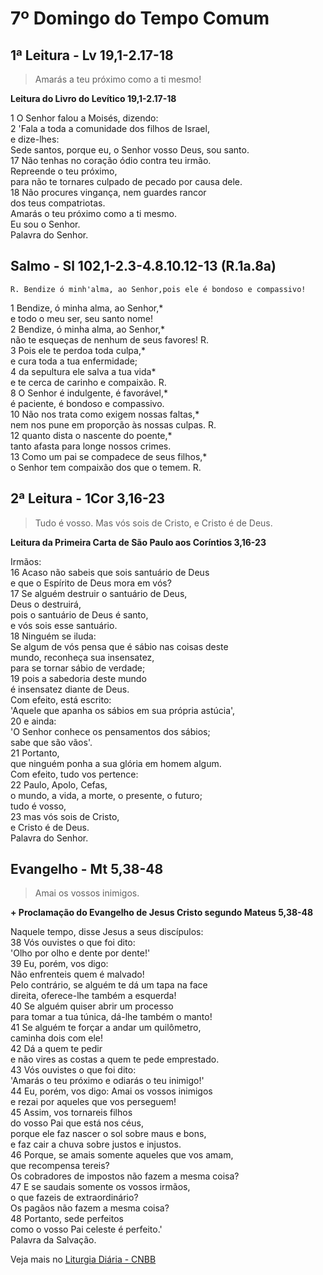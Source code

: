 # 7º Domingo do Tempo Comum

## 1ª Leitura - Lv 19,1-2.17-18

> Amarás a teu próximo como a ti mesmo!

**Leitura do Livro do Levítico 19,1-2.17-18**

1 O Senhor falou a Moisés, dizendo:    
2 'Fala a toda a comunidade dos filhos de Israel,   
 e dize-lhes:   
 Sede santos, porque eu, o Senhor vosso Deus, sou santo.    
17 Não tenhas no coração ódio contra teu irmão.   
 Repreende o teu próximo,   
 para não te tornares culpado de pecado por causa dele.    
18 Não procures vingança, nem guardes rancor   
 dos teus compatriotas.   
 Amarás o teu próximo como a ti mesmo.   
 Eu sou o Senhor.   
 Palavra do Senhor.

## Salmo - Sl 102,1-2.3-4.8.10.12-13  (R.1a.8a)

`R. Bendize ó minh'alma, ao Senhor,pois ele é bondoso e compassivo!`

1 Bendize, ó minha alma, ao Senhor,*   
 e todo o meu ser, seu santo nome!    
2 Bendize, ó minha alma, ao Senhor,*   
 não te esqueças de nenhum de seus favores! R.   
3 Pois ele te perdoa toda culpa,*   
 e cura toda a tua enfermidade;    
4 da sepultura ele salva a tua vida*   
 e te cerca de carinho e compaixão. R.   
8 O Senhor é indulgente, é favorável,*   
 é paciente, é bondoso e compassivo.    
10 Não nos trata como exigem nossas faltas,*   
 nem nos pune em proporção às nossas culpas. R.   
12 quanto dista o nascente do poente,*   
 tanto afasta para longe nossos crimes.    
13 Como um pai se compadece de seus filhos,*   
 o Senhor tem compaixão dos que o temem. R.

## 2ª Leitura - 1Cor 3,16-23

> Tudo é vosso. Mas vós sois de Cristo, e Cristo é de Deus.

**Leitura da Primeira Carta de São Paulo aos Coríntios 3,16-23**

Irmãos:    
16 Acaso não sabeis que sois santuário de Deus   
 e que o Espírito de Deus mora em vós?    
17 Se alguém destruir o santuário de Deus,   
 Deus o destruirá,   
 pois o santuário de Deus é santo,   
 e vós sois esse santuário.    
18 Ninguém se iluda:   
 Se algum de vós pensa que é sábio nas coisas deste   
 mundo, reconheça sua insensatez,   
 para se tornar sábio de verdade;    
19 pois a sabedoria deste mundo   
 é insensatez diante de Deus.   
 Com efeito, está escrito:   
 'Aquele que apanha os sábios em sua própria astúcia',    
20 e ainda:   
 'O Senhor conhece os pensamentos dos sábios;   
 sabe que são vãos'.    
21 Portanto,   
 que ninguém ponha a sua glória em homem algum.   
 Com efeito, tudo vos pertence:    
22 Paulo, Apolo, Cefas,   
 o mundo, a vida, a morte, o presente, o futuro;   
 tudo é vosso,    
23 mas vós sois de Cristo,   
 e Cristo é de Deus.   
 Palavra do Senhor.

## Evangelho - Mt 5,38-48

> Amai os vossos inimigos.

**+ Proclamação do Evangelho de Jesus Cristo segundo Mateus 5,38-48**

Naquele tempo, disse Jesus a seus discípulos:    
38 Vós ouvistes o que foi dito:   
 'Olho por olho e dente por dente!'    
39 Eu, porém, vos digo:   
 Não enfrenteis quem é malvado!   
 Pelo contrário, se alguém te dá um tapa na face   
 direita, oferece-lhe também a esquerda!    
40 Se alguém quiser abrir um processo   
 para tomar a tua túnica, dá-lhe também o manto!    
41 Se alguém te forçar a andar um quilômetro,   
 caminha dois com ele!    
42 Dá a quem te pedir   
 e não vires as costas a quem te pede emprestado.    
43 Vós ouvistes o que foi dito:   
 'Amarás o teu próximo e odiarás o teu inimigo!'    
44 Eu, porém, vos digo: Amai os vossos inimigos   
 e rezai por aqueles que vos perseguem!    
45 Assim, vos tornareis filhos   
 do vosso Pai que está nos céus,   
 porque ele faz nascer o sol sobre maus e bons,   
 e faz cair a chuva sobre justos e injustos.    
46 Porque, se amais somente aqueles que vos amam,   
 que recompensa tereis?   
 Os cobradores de impostos não fazem a mesma coisa?    
47 E se saudais somente os vossos irmãos,   
 o que fazeis de extraordinário?   
 Os pagãos não fazem a mesma coisa?    
48 Portanto, sede perfeitos   
 como o vosso Pai celeste é perfeito.'   
 Palavra da Salvação.

Veja mais no [Liturgia Diária - CNBB](http://liturgiadiaria.cnbb.org.br/app/user/user/UserView.php?ano=2017&mes=2&dia=19)